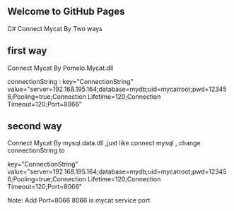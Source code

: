 ## Welcome to GitHub Pages

C# Connect Mycat By Two ways

## first way
 Connect Mycat By  Pomelo.Mycat.dll 
 
 connectionString :   key="ConnectionString" value="server=192.168.195.164;database=mydb;uid=mycatroot;pwd=123456;Pooling=true;Connection Lifetime=120;Connection Timeout=120;Port=8066" 
 
## second way
 Connect Mycat By mysql.data.dll ,just like connect mysql , change connectionString to 
 
 key="ConnectionString" value="server=192.168.195.164;database=mydb;uid=mycatroot;pwd=123456;Pooling=true;Connection Lifetime=120;Connection Timeout=120;Port=8066" 
 
 Note: Add Port=8066 8066 is  mycat  service port
 
 
